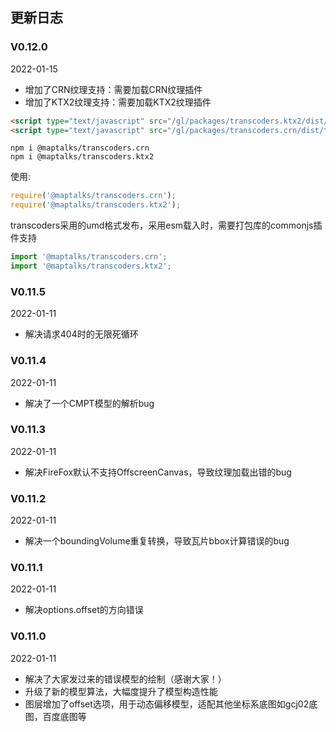 ## 更新日志

### V0.12.0
2022-01-15
* 增加了CRN纹理支持：需要加载CRN纹理插件
* 增加了KTX2纹理支持：需要加载KTX2纹理插件
```html
<script type="text/javascript" src="/gl/packages/transcoders.ktx2/dist/transcoders.ktx2.js"></script>
<script type="text/javascript" src="/gl/packages/transcoders.crn/dist/transcoders.crn.js"></script>
```
```
npm i @maptalks/transcoders.crn
npm i @maptalks/transcoders.ktx2
```
使用:
```js
require('@maptalks/transcoders.crn');
require('@maptalks/transcoders.ktx2');
```
transcoders采用的umd格式发布，采用esm载入时，需要打包库的commonjs插件支持
```js
import '@maptalks/transcoders.crn';
import '@maptalks/transcoders.ktx2';
```
### V0.11.5
2022-01-11
* 解决请求404时的无限死循环

### V0.11.4
2022-01-11
* 解决了一个CMPT模型的解析bug

### V0.11.3
2022-01-11
* 解决FireFox默认不支持OffscreenCanvas，导致纹理加载出错的bug

### V0.11.2
2022-01-11
* 解决一个boundingVolume重复转换，导致瓦片bbox计算错误的bug

### V0.11.1
2022-01-11
* 解决options.offset的方向错误 

### V0.11.0
2022-01-11
* 解决了大家发过来的错误模型的绘制（感谢大家！）
* 升级了新的模型算法，大幅度提升了模型构造性能
* 图层增加了offset选项，用于动态偏移模型，适配其他坐标系底图如gcj02底图，百度底图等
